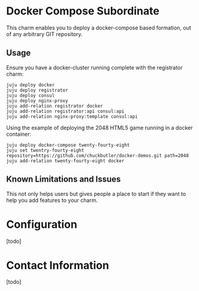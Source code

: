 # Docker Compose Subordinate

This charm enables you to deploy a docker-compose based formation, out of any
arbitrary GIT repository.

## Usage

Ensure you have a docker-cluster running complete with the registrator charm:

    juju deploy docker
    juju deploy registrator
    juju deploy consul
    juju deploy nginx-proxy
    juju add-relation registrator docker
    juju add-relation registrator:api consul:api
    juju add-relation nginx-proxy:template consul:api

Using the example of deploying the 2048 HTML5 game running in a docker container:

    juju deploy docker-compose twenty-fourty-eight
    juju set twentry-fourty-eight repository=https://github.com/chuckbutler/docker-demos.git path=2048
    juju add-relation twenty-fourty-eight docker

## Known Limitations and Issues

This not only helps users but gives people a place to start if they want to help you add features to your charm.

# Configuration

[todo]

# Contact Information

[todo]

